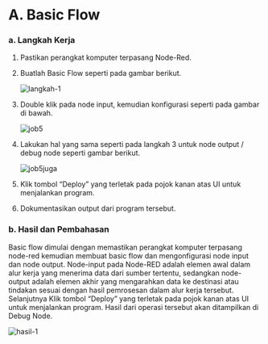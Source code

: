 # A. Basic Flow

### a. Langkah Kerja
  1. Pastikan perangkat komputer terpasang Node-Red.
  2. Buatlah Basic Flow seperti pada gambar berikut.

     ![langkah-1](https://github.com/farhanhisyam/sistemEmbedded/assets/94108385/5c674116-95c6-4c32-951a-c1f6c8c63a68)
     
  3. Double klik pada node input, kemudian konfigurasi seperti pada gambar di bawah.
     
     ![job5](https://github.com/iamanisaamalia/sistemembedded/assets/147674408/97d915bc-e8ab-4588-9c56-c98a07ded963)
     
  4. Lakukan hal yang sama seperti pada langkah 3 untuk node output / debug node seperti gambar berikut.

     ![job5juga](https://github.com/iamanisaamalia/sistemembedded/assets/147674408/cb1b6dcb-5bc6-4fe9-911d-57fbab7876f9)
     
  5. Klik tombol “Deploy” yang terletak pada pojok kanan atas UI untuk menjalankan program.
  6. Dokumentasikan output dari program tersebut.

### b. Hasil dan Pembahasan
Basic flow dimulai dengan memastikan perangkat komputer terpasang node-red kemudian membuat basic flow dan mengonfigurasi node input dan node output.
Node-input pada Node-RED adalah elemen awal dalam alur kerja yang menerima data dari sumber tertentu, sedangkan node-output adalah elemen akhir yang 
mengarahkan data ke destinasi atau tindakan sesuai dengan hasil pemrosesan dalam alur kerja tersebut.
Selanjutnya Klik tombol “Deploy” yang terletak pada pojok kanan atas UI untuk menjalankan program. 
Hasil dari operasi tersebut akan ditampilkan di Debug Node.

![hasil-1](https://github.com/iamanisaamalia/sistemembedded/assets/147674408/5a6b0faf-fd91-4e76-8e08-c3af1fdea6e3)
